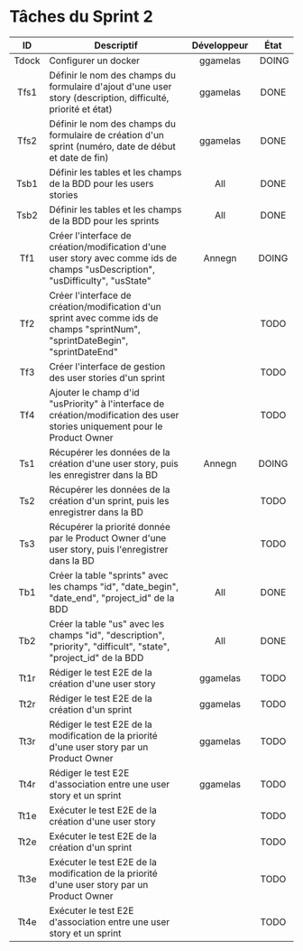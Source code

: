 Tâches du Sprint 2
==

| ID | Descriptif | Développeur | État |
| :-: | -- | :-: | :-: |
| Tdock | Configurer un docker | ggamelas | DOING |
| Tfs1 | Définir le nom des champs du formulaire d'ajout d'une user story (description, difficulté, priorité et état) | ggamelas | DONE |
| Tfs2 | Définir le nom des champs du formulaire de création d'un sprint (numéro, date de début et date de fin) | ggamelas | DONE |
| Tsb1 | Définir les tables et les champs de la BDD pour les users stories | All | DONE |
| Tsb2 | Définir les tables et les champs de la BDD pour les sprints| All | DONE |
| Tf1 | Créer l'interface de création/modification d'une user story avec comme ids de champs "usDescription", "usDifficulty", "usState" | Annegn | DOING |
| Tf2 | Créer l'interface de création/modification d'un sprint avec comme ids de champs "sprintNum", "sprintDateBegin", "sprintDateEnd" |  | TODO |
| Tf3 | Créer l'interface de gestion des user stories d'un sprint |  | TODO |
| Tf4 | Ajouter le champ d'id "usPriority" à l'interface de création/modification des user stories uniquement pour le Product Owner |  | TODO |
| Ts1 | Récupérer les données de la création d'une user story, puis les enregistrer dans la BD | Annegn | DOING |
| Ts2 | Récupérer les données de la création d'un sprint, puis les enregistrer dans la BD |  | TODO |
| Ts3 | Récupérer la priorité donnée par le Product Owner d'une user story, puis l'enregistrer dans la BD |  | TODO |
| Tb1 | Créer la table "sprints" avec les champs "id", "date_begin", "date_end", "project_id" de la BDD | All | DONE |
| Tb2 | Créer la table "us" avec les champs "id", "description", "priority", "difficult", "state", "project_id" de la BDD | All | DONE |
| Tt1r | Rédiger le test E2E de la création d'une user story | ggamelas | TODO |
| Tt2r | Rédiger le test E2E de la création d'un sprint | ggamelas | TODO |
| Tt3r | Rédiger le test E2E de la modification de la priorité d'une user story par un Product Owner | ggamelas | TODO |
| Tt4r | Rédiger le test E2E d'association entre une user story et un sprint | ggamelas | TODO |
| Tt1e | Exécuter le test E2E de la création d'une user story |  | TODO |
| Tt2e | Exécuter le test E2E de la création d'un sprint |  | TODO |
| Tt3e | Exécuter le test E2E de la modification de la priorité d'une user story par un Product Owner |  | TODO |
| Tt4e | Exécuter le test E2E d'association entre une user story et un sprint |  | TODO |
